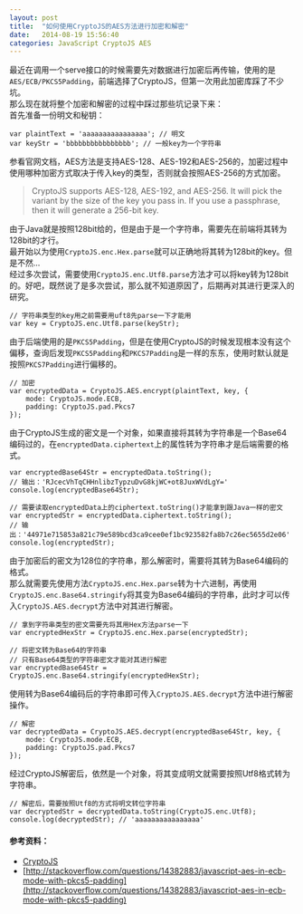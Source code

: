 ```yaml
---
layout: post
title:  "如何使用CryptoJS的AES方法进行加密和解密"
date:   2014-08-19 15:56:40
categories: JavaScript CryptoJS AES
---
```

最近在调用一个serve接口的时候需要先对数据进行加密后再传输，使用的是`AES/ECB/PKCS5Padding`，前端选择了CryptoJS，但第一次用此加密库踩了不少坑。  
那么现在就将整个加密和解密的过程中踩过那些坑记录下来：  
首先准备一份明文和秘钥：  
```
var plaintText = 'aaaaaaaaaaaaaaaa'; // 明文
var keyStr = 'bbbbbbbbbbbbbbbb'; // 一般key为一个字符串
```

参看官网文档，AES方法是支持AES-128、AES-192和AES-256的，加密过程中使用哪种加密方式取决于传入key的类型，否则就会按照AES-256的方式加密。  

> CryptoJS supports AES-128, AES-192, and AES-256. It will pick the variant by the size of the key you pass in. If you use a passphrase, then it will generate a 256-bit key.  

由于Java就是按照128bit给的，但是由于是一个字符串，需要先在前端将其转为128bit的才行。  
最开始以为使用`CryptoJS.enc.Hex.parse`就可以正确地将其转为128bit的key。但是不然...  
经过多次尝试，需要使用`CryptoJS.enc.Utf8.parse`方法才可以将key转为128bit的。好吧，既然说了是多次尝试，那么就不知道原因了，后期再对其进行更深入的研究。  
```
// 字符串类型的key用之前需要用uft8先parse一下才能用
var key = CryptoJS.enc.Utf8.parse(keyStr);
```

由于后端使用的是`PKCS5Padding`，但是在使用CryptoJS的时候发现根本没有这个偏移，查询后发现`PKCS5Padding`和`PKCS7Padding`是一样的东东，使用时默认就是按照`PKCS7Padding`进行偏移的。
```
// 加密
var encryptedData = CryptoJS.AES.encrypt(plaintText, key, {
    mode: CryptoJS.mode.ECB,
    padding: CryptoJS.pad.Pkcs7
});
```

由于CryptoJS生成的密文是一个对象，如果直接将其转为字符串是一个Base64编码过的，在`encryptedData.ciphertext`上的属性转为字符串才是后端需要的格式。
```
var encryptedBase64Str = encryptedData.toString();
// 输出：'RJcecVhTqCHHnlibzTypzuDvG8kjWC+ot8JuxWVdLgY='
console.log(encryptedBase64Str);

// 需要读取encryptedData上的ciphertext.toString()才能拿到跟Java一样的密文
var encryptedStr = encryptedData.ciphertext.toString();
// 输出：'44971e715853a821c79e589bcd3ca9cee0ef1bc923582fa8b7c26ec5655d2e06'
console.log(encryptedStr);
```

由于加密后的密文为128位的字符串，那么解密时，需要将其转为Base64编码的格式。  
那么就需要先使用方法`CryptoJS.enc.Hex.parse`转为十六进制，再使用`CryptoJS.enc.Base64.stringify`将其变为Base64编码的字符串，此时才可以传入`CryptoJS.AES.decrypt`方法中对其进行解密。  
```
// 拿到字符串类型的密文需要先将其用Hex方法parse一下
var encryptedHexStr = CryptoJS.enc.Hex.parse(encryptedStr);

// 将密文转为Base64的字符串
// 只有Base64类型的字符串密文才能对其进行解密
var encryptedBase64Str = CryptoJS.enc.Base64.stringify(encryptedHexStr);
```

使用转为Base64编码后的字符串即可传入`CryptoJS.AES.decrypt`方法中进行解密操作。
```
// 解密
var decryptedData = CryptoJS.AES.decrypt(encryptedBase64Str, key, {
    mode: CryptoJS.mode.ECB,
    padding: CryptoJS.pad.Pkcs7
});
```

经过CryptoJS解密后，依然是一个对象，将其变成明文就需要按照Utf8格式转为字符串。  
```
// 解密后，需要按照Utf8的方式将明文转位字符串
var decryptedStr = decryptedData.toString(CryptoJS.enc.Utf8);
console.log(decryptedStr); // 'aaaaaaaaaaaaaaaa'
```

#### 参考资料：
 * [CryptoJS](https://code.google.com/p/crypto-js/)
 * [http://stackoverflow.com/questions/14382883/javascript-aes-in-ecb-mode-with-pkcs5-padding](http://stackoverflow.com/questions/14382883/javascript-aes-in-ecb-mode-with-pkcs5-padding)
    